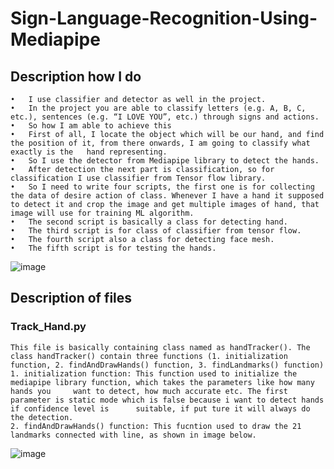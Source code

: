 # Sign-Language-Recognition-Using-Mediapipe


## Description how I do
	•	I use classifier and detector as well in the project.
	•	In the project you are able to classify letters (e.g. A, B, C, etc.), sentences (e.g. “I LOVE YOU”, etc.) through signs and actions.
	•	So how I am able to achieve this
	•	First of all, I locate the object which will be our hand, and find the position of it, from there onwards, I am going to classify what exactly is the   hand representing.
	•	So I use the detector from Mediapipe library to detect the hands. 
	•	After detection the next part is classification, so for classification I use classifier from Tensor flow library. 
	•	So I need to write four scripts, the first one is for collecting the data of desire action of class. Whenever I have a hand it supposed to detect it and crop the image and get multiple images of hand, that image will use for training ML algorithm. 
	•	The second script is basically a class for detecting hand.
	•	The third script is for class of classifier from tensor flow.
	•	The fourth script also a class for detecting face mesh.
	•	The fifth script is for testing the hands.

![image](https://user-images.githubusercontent.com/109298390/179020669-34df28af-e317-418c-8726-11581b321768.png)

## Description of files

### Track_Hand.py
	
	This file is basically containing class named as handTracker(). The class handTracker() contain three functions (1. initialization function, 2. findAndDrawHands() function, 3. findLandmarks() function)
	1. initialization function: This function used to initialize the mediapipe library function, which takes the parameters like how many hands you 	want to detect, how much accurate etc. The first parameter is static mode which is false because i want to detect hands if confidence level is 		suitable, if put ture it will always do the detection. 
	2. findAndDrawHands() function: This fucntion used to draw the 21 landmarks connected with line, as shown in image below.
	
![image](https://user-images.githubusercontent.com/109298390/179025242-11785c82-15e1-48ad-8f26-dbc2b079ea4d.png)

	
